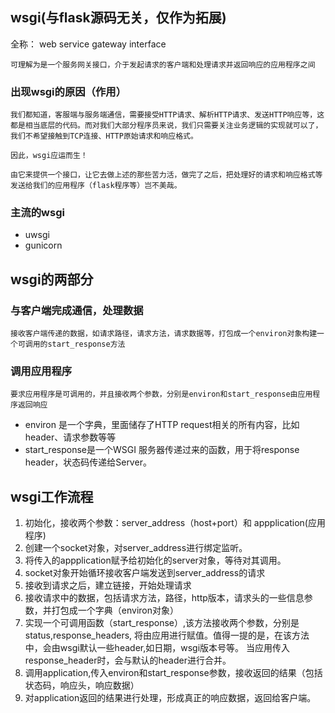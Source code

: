 ## wsgi(与flask源码无关，仅作为拓展)

全称： web service gateway interface

    可理解为是一个服务网关接口，介于发起请求的客户端和处理请求并返回响应的应用程序之间

### 出现wsgi的原因（作用）
    我们都知道，客服端与服务端通信，需要接受HTTP请求、解析HTTP请求、发送HTTP响应等，这都是相当底层的代码。而对我们大部分程序员来说，我们只需要关注业务逻辑的实现就可以了，我们不希望接触到TCP连接、HTTP原始请求和响应格式。

    因此，wsgi应运而生！

    由它来提供一个接口，让它去做上述的那些苦力活，做完了之后，把处理好的请求和响应格式等发送给我们的应用程序（flask程序等）岂不美哉。

### 主流的wsgi

- uwsgi
- gunicorn

## wsgi的两部分


### 与客户端完成通信，处理数据
    接收客户端传递的数据，如请求路径，请求方法，请求数据等，打包成一个environ对象构建一个可调用的start_response方法

### 调用应用程序
    要求应用程序是可调用的，并且接收两个参数，分别是environ和start_response由应用程序返回响应

- environ 是一个字典，里面储存了HTTP request相关的所有内容，比如header、请求参数等等
- start_response是一个WSGI 服务器传递过来的函数，用于将response header，状态码传递给Server。
    

## wsgi工作流程
1. 初始化，接收两个参数：server_address（host+port）和 appplication(应用程序)
2. 创建一个socket对象，对server_address进行绑定监听。
3. 将传入的appplication赋予给初始化的server对象，等待对其调用。
4. socket对象开始循环接收客户端发送到server_address的请求
5. 接收到请求之后，建立链接，开始处理请求
6. 接收请求中的数据，包括请求方法，路径，http版本，请求头的一些信息参数，并打包成一个字典（environ对象）
7. 实现一个可调用函数（start_response）,该方法接收两个参数，分别是status,response_headers, 
    将由应用进行赋值。值得一提的是，在该方法中，会由wsgi默认一些header,如日期，wsgi版本号等。
    当应用传入response_header时，会与默认的header进行合并。
8. 调用application,传入environ和start_response参数，接收返回的结果（包括状态码，响应头，响应数据）
9. 对application返回的结果进行处理，形成真正的响应数据，返回给客户端。


